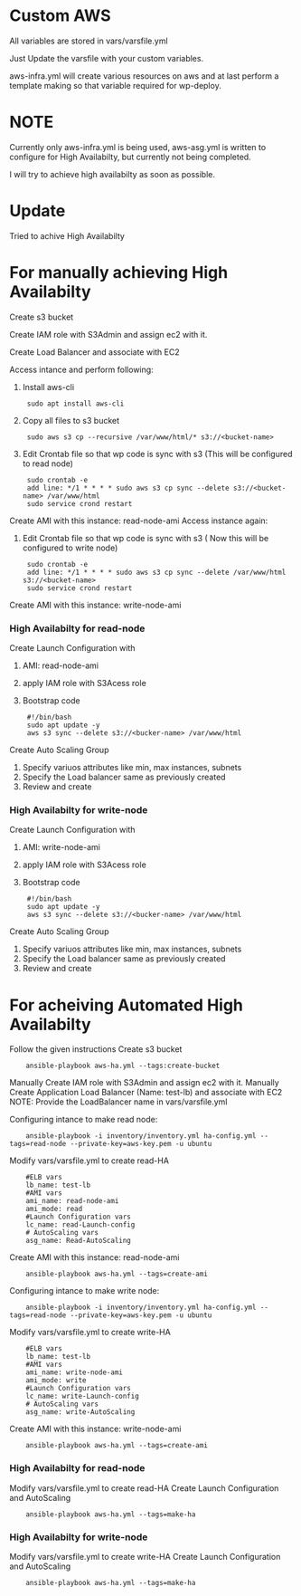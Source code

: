 # Custom AWS
All variables are stored in vars/varsfile.yml

Just Update the varsfile with your custom variables.

aws-infra.yml will create various resources on aws and at last perform a template making so that variable required for wp-deploy.

# NOTE
Currently only aws-infra.yml is being used, aws-asg.yml is written to configure for High Availabilty, but currently not being completed.

I will try to achieve high availabilty as soon as possible.

# Update
Tried to achive High Availabilty

# For manually achieving High Availabilty
Create s3 bucket

Create IAM role with S3Admin and assign ec2 with it.

Create Load Balancer and associate with EC2

Access intance and perform following:
1. Install aws-cli
    
        sudo apt install aws-cli
2. Copy all files to s3 bucket
    
        sudo aws s3 cp --recursive /var/www/html/* s3://<bucket-name>
3. Edit Crontab file so that wp code is sync with s3 (This will be configured to read node)
    
        sudo crontab -e
        add line: */1 * * * * sudo aws s3 cp sync --delete s3://<bucket-name> /var/www/html
        sudo service crond restart
Create AMI with this instance: read-node-ami
Access instance again:
1. Edit Crontab file so that wp code is sync with s3 ( Now this will be configured to write node)
    
        sudo crontab -e
        add line: */1 * * * * sudo aws s3 cp sync --delete /var/www/html s3://<bucket-name> 
        sudo service crond restart
Create AMI with this instance: write-node-ami
### High Availabilty for read-node
Create Launch Configuration with
1. AMI: read-node-ami
2. apply IAM role with S3Acess role
3. Bootstrap code
    
        #!/bin/bash
        sudo apt update -y
        aws s3 sync --delete s3://<bucker-name> /var/www/html
Create Auto Scaling Group
1. Specify variuos attributes like min, max instances, subnets
2. Specify the Load balancer same as previously created
3. Review and create
### High Availabilty for write-node
Create Launch Configuration with
1. AMI: write-node-ami
2. apply IAM role with S3Acess role
3. Bootstrap code

        #!/bin/bash
        sudo apt update -y
        aws s3 sync --delete s3://<bucker-name> /var/www/html
Create Auto Scaling Group
1. Specify variuos attributes like min, max instances, subnets
2. Specify the Load balancer same as previously created
3. Review and create

# For acheiving Automated High Availabilty
Follow the given instructions
Create s3 bucket

        ansible-playbook aws-ha.yml --tags:create-bucket
Manually Create IAM role with S3Admin and assign ec2 with it.
Manually Create Application Load Balancer (Name: test-lb) and associate with EC2
NOTE: Provide the LoadBalancer name in vars/varsfile.yml


Configuring intance to make read node:

        ansible-playbook -i inventory/inventory.yml ha-config.yml --tags=read-node --private-key=aws-key.pem -u ubuntu
Modify vars/varsfile.yml to create read-HA

        #ELB vars
        lb_name: test-lb
        #AMI vars
        ami_name: read-node-ami
        ami_mode: read
        #Launch Configuration vars
        lc_name: read-Launch-config
        # AutoScaling vars
        asg_name: Read-AutoScaling
        
Create AMI with this instance: read-node-ami

        ansible-playbook aws-ha.yml --tags=create-ami

Configuring intance to make write node:

        ansible-playbook -i inventory/inventory.yml ha-config.yml --tags=read-node --private-key=aws-key.pem -u ubuntu
Modify vars/varsfile.yml to create write-HA

        #ELB vars
        lb_name: test-lb
        #AMI vars
        ami_name: write-node-ami
        ami_mode: write
        #Launch Configuration vars
        lc_name: write-Launch-config
        # AutoScaling vars
        asg_name: write-AutoScaling
Create AMI with this instance: write-node-ami

        ansible-playbook aws-ha.yml --tags=create-ami

### High Availabilty for read-node
Modify vars/varsfile.yml to create read-HA
Create Launch Configuration and AutoScaling

        ansible-playbook aws-ha.yml --tags=make-ha
### High Availabilty for write-node
Modify vars/varsfile.yml to create write-HA
Create Launch Configuration and AutoScaling

        ansible-playbook aws-ha.yml --tags=make-ha
